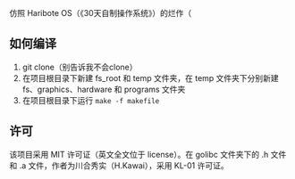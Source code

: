 仿照 Haribote OS（《30天自制操作系统》）的烂作（

## 如何编译

1. git clone（别告诉我不会clone）
2. 在项目根目录下新建 fs_root 和 temp 文件夹，在 temp 文件夹下分别新建 fs、graphics、hardware 和 programs 文件夹
3. 在项目根目录下运行 `make -f makefile`

## 许可

该项目采用 MIT 许可证（英文全文位于 license）。在 golibc 文件夹下的 .h 文件和 .a 文件，作者为川合秀实（H.Kawai），采用 KL-01 许可证。